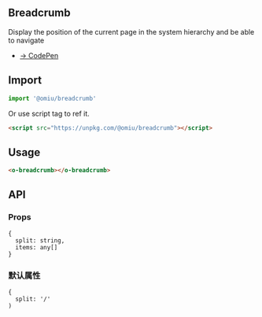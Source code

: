 ## Breadcrumb

Display the position of the current page in the system hierarchy and be able to navigate

* [→ CodePen](https://codepen.io/omijs/pen/wvKqGxB)

## Import

```js
import '@omiu/breadcrumb'
```

Or use script tag to ref it.


```html
<script src="https://unpkg.com/@omiu/breadcrumb"></script>
```

## Usage

```html
<o-breadcrumb></o-breadcrumb>
```

## API

### Props

```tsx
{
  split: string,
  items: any[]
}
```

### 默认属性

```tsx
{
  split: '/'
)
```
